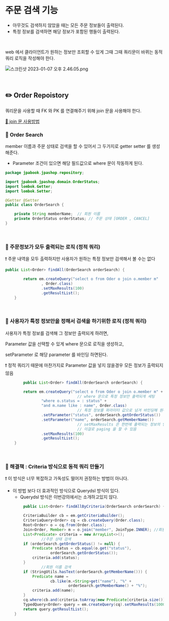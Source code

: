 # 주문 검색 기능

- 아무것도 검색하지 않았을 때는 모든 주문 정보들이 출력된다.
- 특정 정보를 검색하면 해당 정보가 포함된 행들이 출력된다.

<br>

web 에서 클라이언트가 원하는 정보만 조회할 수 있게 그때 그때 쿼리문이 바뀌는 동적 쿼리 로직을 작성해야 한다.

![스크린샷 2023-01-07 오후 2.46.05.png](%E1%84%8C%E1%85%AE%E1%84%86%E1%85%AE%E1%86%AB%20%E1%84%80%E1%85%A5%E1%86%B7%E1%84%89%E1%85%A2%E1%86%A8%20%E1%84%80%E1%85%B5%E1%84%82%E1%85%B3%E1%86%BC%209118ae5b8297454ab6829c3cc38a05ed/%25E1%2584%2589%25E1%2585%25B3%25E1%2584%258F%25E1%2585%25B3%25E1%2584%2585%25E1%2585%25B5%25E1%2586%25AB%25E1%2584%2589%25E1%2585%25A3%25E1%2586%25BA_2023-01-07_%25E1%2584%258B%25E1%2585%25A9%25E1%2584%2592%25E1%2585%25AE_2.46.05.png)

<br>

## ✏️ Order Repoistory

쿼리문을 사용할 때 FK 와 PK 를 연결해주기 위해 join 문을 사용해야 한다.

[🔗 join 문 사용방법](https://github.com/choideakook/TIL/blob/main/SQL/230107%20SQL%20의%20Join%20문.md)

### 📍 Order Search

member 이름과 주문 상태로 검색을 할 수 있어서 그 두가지로 getter setter 를 생성해준다.

- Parameter 조건이 있으면 해당 필드값으로 where 문이 작동하게 된다.

```java
package jpabook.jpashop.repository;

import jpabook.jpashop.domain.OrderStatus;
import lombok.Getter;
import lombok.Setter;

@Getter @Setter
public class OrderSearch {

    private String memberName;  // 회원 이름
    private OrderStatus orderStatus; // 주문 상태 [ORDER , CANCEL]
}
```

<br>

### 📍 주문정보가 모두 출력되는 로직 (정적 쿼리)

❗️ 주문 내역을 모두 출력하지만 사용자가 원하는 특정 정보만 검색해서 볼 수는 없다

```java
public List<Order> findAll(OrderSearch orderSearch) {

        return em.createQuery("select o from Oder o join o.member m"
                , Order.class)
                .setMaxResults(100)
                .getResultList();
    }
```

<br>

### 📍 사용자가 특정 정보만을 정해서 검색을 하기위한 로직 (정적 쿼리)

사용자가 특정 정보를 검색해 그 정보만 출력되게 하려면, 

Parameter 값을 선택할 수 있게 where 문으로 로직을 생성하고,

setParameter 로 해당 parameter 를 바인딩 하면된다.

❗️ 정적 쿼리기 때문에 마찬가지로 Parameter 값을 넣지 않을경우 모든 정보가 출력되지않음

```java
		public List<Order> findAll(OrderSearch orderSearch) {

        return em.createQuery("select o from Oder o join o.member m" +
								// where 문으로 특정 정보만 출력되게 세팅
                "where o.status = : status" +
                "and m.name like : name", Order.class)
								// 특정 정보를 파라미터 값으로 넘겨 바인딩해 원하는 정보만 출력
                .setParameter("status", orderSearch.getOrderStatus())
                .setParameter("name", orderSearch.getMemberName())
								// setMaxResults 은 한번에 출력되는 정보의 양이다.
								// 이걸로 paging 을 할 수 있음
                .setMaxResults(100)
                .getResultList();
    }
```

<br>

### 📍 해결책 : Criteria 방식으로 동적 쿼리 만들기

❗️ 이 방식은 너무 복잡하고 가독성도 떨어저 권장하는 방법이 아니다.

- 이 방법 보다 더 효과적인 방식으로 Querydsl 방식이 있다.
    - Querydsl 방식은 이번강의에서는 소개하고있지 않다.

```java
		public List<Order> findAllByCriteria(OrderSearch orderSearch) {

        CriteriaBuilder cb = em.getCriteriaBuilder();
        CriteriaQuery<Order> cq = cb.createQuery(Order.class);
        Root<Order> o = cq.from(Order.class);
        Join<Order, Member> m = o.join("member", JoinType.INNER); //회원과 조인
        List<Predicate> criteria = new ArrayList<>();
				//주문 상태 검색
        if (orderSearch.getOrderStatus() != null) {
            Predicate status = cb.equal(o.get("status"),
                    orderSearch.getOrderStatus());
            criteria.add(status);
        }
				//회원 이름 검색
        if (StringUtils.hasText(orderSearch.getMemberName())) {
            Predicate name =
                    cb.like(m.<String>get("name"), "%" +
                            orderSearch.getMemberName() + "%");
            criteria.add(name);
        }
        cq.where(cb.and(criteria.toArray(new Predicate[criteria.size()])));
        TypedQuery<Order> query = em.createQuery(cq).setMaxResults(1000); //최대 1000건
        return query.getResultList();
    }
```